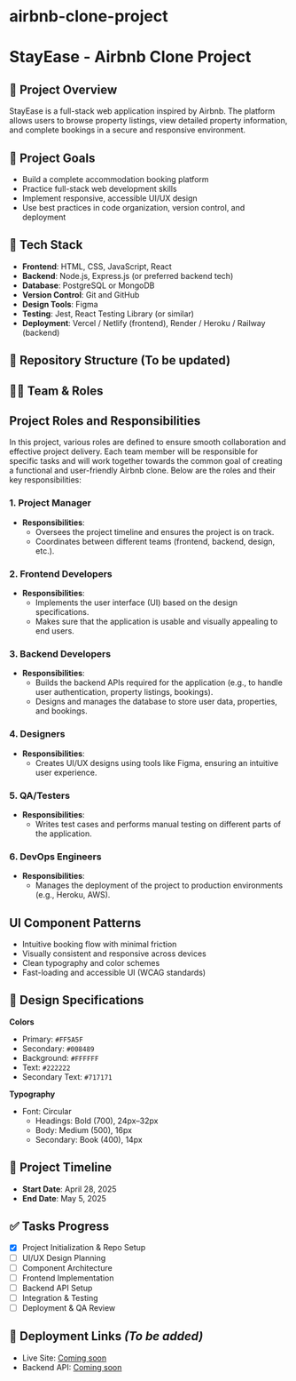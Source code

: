 # airbnb-clone-project
# StayEase - Airbnb Clone Project

## 📌 Project Overview
StayEase is a full-stack web application inspired by Airbnb. The platform allows users to browse property listings, view detailed property information, and complete bookings in a secure and responsive environment.

## 🎯 Project Goals
- Build a complete accommodation booking platform
- Practice full-stack web development skills
- Implement responsive, accessible UI/UX design
- Use best practices in code organization, version control, and deployment

## 🧰 Tech Stack
- **Frontend**: HTML, CSS, JavaScript, React
- **Backend**: Node.js, Express.js (or preferred backend tech)
- **Database**: PostgreSQL or MongoDB
- **Version Control**: Git and GitHub
- **Design Tools**: Figma
- **Testing**: Jest, React Testing Library (or similar)
- **Deployment**: Vercel / Netlify (frontend), Render / Heroku / Railway (backend)

## 📁 Repository Structure (To be updated)

## 🧑‍💼 Team & Roles

## Project Roles and Responsibilities

In this project, various roles are defined to ensure smooth collaboration and effective project delivery. Each team member will be responsible for specific tasks and will work together towards the common goal of creating a functional and user-friendly Airbnb clone. Below are the roles and their key responsibilities:

### 1. **Project Manager**
   - **Responsibilities**:
     - Oversees the project timeline and ensures the project is on track.
     - Coordinates between different teams (frontend, backend, design, etc.).
### 2. **Frontend Developers**
   - **Responsibilities**:
     - Implements the user interface (UI) based on the design specifications.
     - Makes sure that the application is usable and visually appealing to end users.
### 3. **Backend Developers**
   - **Responsibilities**:
     - Builds the backend APIs required for the application (e.g., to handle user authentication, property listings, bookings).
     - Designs and manages the database to store user data, properties, and bookings.
### 4. **Designers**
   - **Responsibilities**:
     - Creates UI/UX designs using tools like Figma, ensuring an intuitive user experience.
### 5. **QA/Testers**
   - **Responsibilities**:
     - Writes test cases and performs manual testing on different parts of the application.
### 6. **DevOps Engineers**
   - **Responsibilities**:
     - Manages the deployment of the project to production environments (e.g., Heroku, AWS).

## UI Component Patterns
- Intuitive booking flow with minimal friction
- Visually consistent and responsive across devices
- Clean typography and color schemes
- Fast-loading and accessible UI (WCAG standards)

## 🌈 Design Specifications

**Colors**
- Primary: `#FF5A5F`
- Secondary: `#008489`
- Background: `#FFFFFF`
- Text: `#222222`
- Secondary Text: `#717171`

**Typography**
- Font: Circular
  - Headings: Bold (700), 24px–32px
  - Body: Medium (500), 16px
  - Secondary: Book (400), 14px

## 📆 Project Timeline
- **Start Date**: April 28, 2025
- **End Date**: May 5, 2025

## ✅ Tasks Progress
- [x] Project Initialization & Repo Setup
- [ ] UI/UX Design Planning
- [ ] Component Architecture
- [ ] Frontend Implementation
- [ ] Backend API Setup
- [ ] Integration & Testing
- [ ] Deployment & QA Review

## 🚀 Deployment Links *(To be added)*
- Live Site: [Coming soon]()
- Backend API: [Coming soon]()
